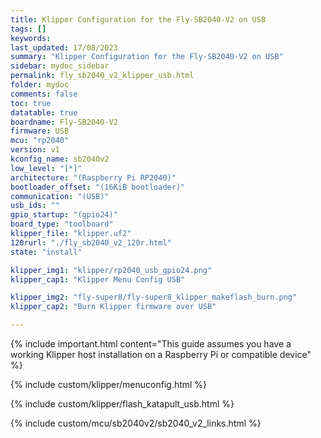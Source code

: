 ```yaml
---
title: Klipper Configuration for the Fly-SB2040-V2 on USB
tags: []
keywords: 
last_updated: 17/08/2023
summary: "Klipper Configuration for the Fly-SB2040-V2 on USB"
sidebar: mydoc_sidebar
permalink: fly_sb2040_v2_klipper_usb.html
folder: mydoc
comments: false
toc: true
datatable: true
boardname: Fly-SB2040-V2
firmware: USB
mcu: "rp2040"
version: v1
kconfig_name: sb2040v2
low_level: "[*]"
architecture: "(Raspberry Pi RP2040)"
bootloader_offset: "(16KiB bootloader)"
communication: "(USB)"
usb_ids: ""
gpio_startup: "(gpio24)"
board_type: "toolboard"
klipper_file: "klipper.uf2"
120rurl: "./fly_sb2040_v2_120r.html"
state: "install"

klipper_img1: "klipper/rp2040_usb_gpio24.png"
klipper_cap1: "Klipper Menu Config USB"

klipper_img2: "fly-super8/fly-super8_klipper_makeflash_burn.png"
klipper_cap2: "Burn Klipper firmware over USB"

---
```

{% include important.html content="This guide assumes you have a working Klipper host installation on a Raspberry Pi or compatible device" %}

{% include custom/klipper/menuconfig.html %}

{% include custom/klipper/flash_katapult_usb.html %}

{% include custom/mcu/sb2040v2/sb2040_v2_links.html %}

